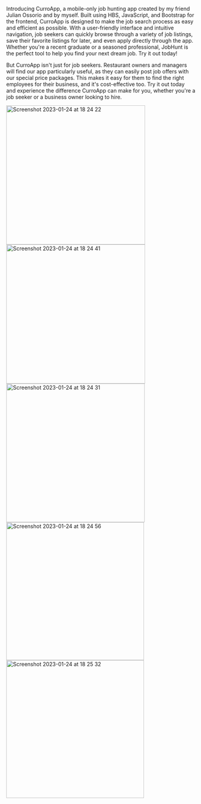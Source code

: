 Introducing CurroApp, a mobile-only job hunting app created by my friend Julian Ossorio and by myself. Built using HBS, JavaScript, and Bootstrap for the frontend, CurroApp is designed to make the job search process as easy and efficient as possible. With a user-friendly interface and intuitive navigation, job seekers can quickly browse through a variety of job listings, save their favorite listings for later, and even apply directly through the app. Whether you're a recent graduate or a seasoned professional, JobHunt is the perfect tool to help you find your next dream job. Try it out today!

But CurroApp isn't just for job seekers. Restaurant owners and managers will find our app particularly useful, as they can easily post job offers with our special price packages. This makes it easy for them to find the right employees for their business, and it's cost-effective too. Try it out today and experience the difference CurroApp can make for you, whether you're a job seeker or a business owner looking to hire.

<img width="370" alt="Screenshot 2023-01-24 at 18 24 22" src="https://user-images.githubusercontent.com/105168676/214367034-2366dfb9-af47-4c09-8477-85829ee59788.png">
<img width="370" alt="Screenshot 2023-01-24 at 18 24 41" src="https://user-images.githubusercontent.com/105168676/214367084-c8ae9e69-6b3e-40ec-b444-23b1646586aa.png">
<img width="369" alt="Screenshot 2023-01-24 at 18 24 31" src="https://user-images.githubusercontent.com/105168676/214367113-98c06153-964c-42b9-b002-545fd7080cf9.png">
<img width="367" alt="Screenshot 2023-01-24 at 18 24 56" src="https://user-images.githubusercontent.com/105168676/214367137-2c7fd3ee-6404-4015-b2ed-13d667ca7db7.png">
<img width="367" alt="Screenshot 2023-01-24 at 18 25 32" src="https://user-images.githubusercontent.com/105168676/214367160-f61b151c-f9af-47d7-81a1-825072d56cd2.png">
